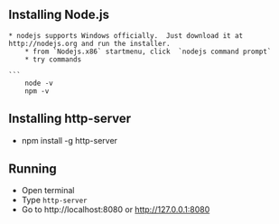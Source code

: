 ## Installing Node.js
    * nodejs supports Windows officially.  Just download it at http://nodejs.org and run the installer.
        * from `Nodejs.x86` startmenu, click  `nodejs command prompt`
        * try commands 

    ```
        node -v
        npm -v
## Installing http-server

 - npm install -g http-server

## Running
 - Open terminal
 - Type `http-server`
 - Go to http://localhost:8080 or http://127.0.0.1:8080

